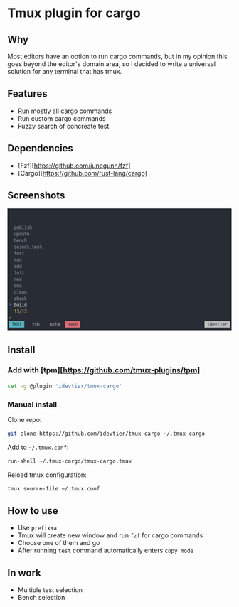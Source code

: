 # Tmux plugin for cargo

## Why
Most editors have an option to run cargo commands,
but in my opinion this goes beyond the editor's domain area,
so I decided to write a universal solution for any terminal that has tmux.

## Features
* Run mostly all cargo commands
* Run custom cargo commands
* Fuzzy search of concreate test

## Dependencies
* [Fzf][https://github.com/junegunn/fzf]
* [Cargo][https://github.com/rust-lang/cargo]

## Screenshots
![Alt text](./screenshots/1.png "Default start view")

## Install
### Add with [tpm][https://github.com/tmux-plugins/tpm]
```bash
set -g @plugin 'idevtier/tmux-cargo'
```

### Manual install
Clone repo:
```bash
git clone https://github.com/idevtier/tmux-cargo ~/.tmux-cargo
```

Add to `~/.tmux.conf`:
```bash
run-shell ~/.tmux-cargo/tmux-cargo.tmux
```

Reload tmux configuration:
```bash
tmux source-file ~/.tmux.conf
```

## How to use
* Use `prefix+a`
* Tmux will create new window and run `fzf` for cargo commands
* Choose one of them and go
* After running `test` command automatically enters `copy mode`

## In work
* Multiple test selection
* Bench selection
